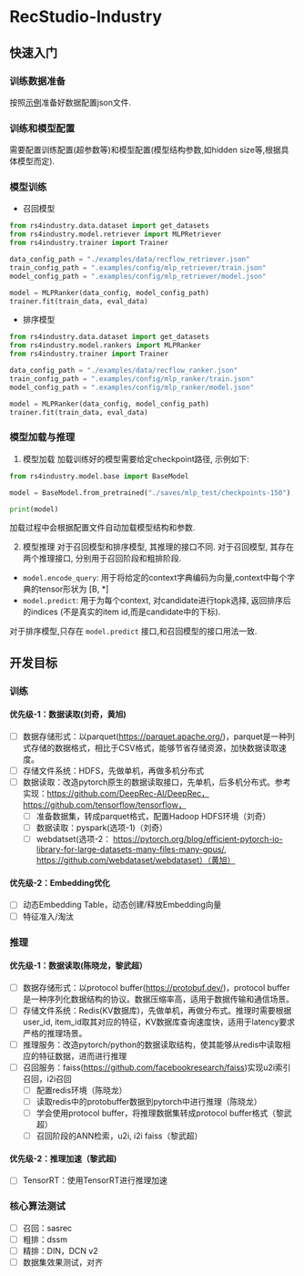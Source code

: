 # RecStudio-Industry


## 快速入门

### 训练数据准备
按照[示例](./rs4industry/data/README_zh.md)准备好数据配置json文件.

### 训练和模型配置
需要配置训练配置(超参数等)和模型配置(模型结构参数,如hidden size等,根据具体模型而定).

### 模型训练
- 召回模型

```python
from rs4industry.data.dataset import get_datasets
from rs4industry.model.retriever import MLPRetriever
from rs4industry.trainer import Trainer

data_config_path = "./examples/data/recflow_retriever.json"
train_config_path = ".examples/config/mlp_retriever/train.json"
model_config_path = ".examples/config/mlp_retriever/model.json"

model = MLPRanker(data_config, model_config_path)
trainer.fit(train_data, eval_data)
```


- 排序模型

```python
from rs4industry.data.dataset import get_datasets
from rs4industry.model.rankers import MLPRanker
from rs4industry.trainer import Trainer

data_config_path = "./examples/data/recflow_ranker.json"
train_config_path = ".examples/config/mlp_ranker/train.json"
model_config_path = ".examples/config/mlp_ranker/model.json"

model = MLPRanker(data_config, model_config_path)
trainer.fit(train_data, eval_data)
```

### 模型加载与推理
1. 模型加载
加载训练好的模型需要给定checkpoint路径, 示例如下:

```python
from rs4industry.model.base import BaseModel

model = BaseModel.from_pretrained("./saves/mlp_test/checkpoints-150")

print(model)
```

加载过程中会根据配置文件自动加载模型结构和参数.

2. 模型推理
对于召回模型和排序模型, 其推理的接口不同. 对于召回模型, 其存在两个推理接口, 分别用于召回阶段和粗排阶段.

- `model.encode_query`: 用于将给定的context字典编码为向量,context中每个字典的tensor形状为 [B, *]
- `model.predict`: 用于为每个context, 对candidate进行topk选择, 返回排序后的indices (不是真实的item id,而是candidate中的下标). 

对于排序模型,只存在 `model.predict` 接口,和召回模型的接口用法一致.

## 开发目标
### 训练
#### 优先级-1：数据读取(刘奇，黄旭)
- [ ] 数据存储形式：以parquet(https://parquet.apache.org/)，parquet是一种列式存储的数据格式，相比于CSV格式，能够节省存储资源，加快数据读取速度。
- [ ] 存储文件系统：HDFS，先做单机，再做多机分布式
- [ ] 数据读取：改造pytorch原生的数据读取接口，先单机，后多机分布式。参考实现：https://github.com/DeepRec-AI/DeepRec，https://github.com/tensorflow/tensorflow，
	- [ ] 准备数据集，转成parquet格式，配置Hadoop HDFS环境（刘奇）
	- [ ] 数据读取：pyspark(选项-1)（刘奇）
	- [ ] webdatset(选项-2： https://pytorch.org/blog/efficient-pytorch-io-library-for-large-datasets-many-files-many-gpus/, https://github.com/webdataset/webdataset）（黄旭）

#### 优先级-2：Embedding优化
- [ ] 动态Embedding Table，动态创建/释放Embedding向量
- [ ] 特征准入/淘汰

### 推理
#### 优先级-1：数据读取(陈晓龙，黎武超）
- [ ] 数据存储形式：以protocol buffer(https://protobuf.dev/)，protocol buffer是一种序列化数据结构的协议。数据压缩率高，适用于数据传输和通信场景。
- [ ] 存储文件系统：Redis(KV数据库)，先做单机，再做分布式。推理时需要根据user_id, item_id取其对应的特征，KV数据库查询速度快，适用于latency要求严格的推理场景。
- [ ] 推理服务：改造pytorch/python的数据读取结构，使其能够从redis中读取相应的特征数据，进而进行推理
- [ ] 召回服务：faiss(https://github.com/facebookresearch/faiss)实现u2i索引召回，i2i召回
	- [ ] 配置redis环境（陈晓龙）
	- [ ] 读取redis中的protobuffer数据到pytorch中进行推理（陈晓龙）
	- [ ] 学会使用protocol buffer，将推理数据集转成protocol buffer格式（黎武超）
	- [ ] 召回阶段的ANN检索，u2i, i2i faiss（黎武超）
#### 优先级-2：推理加速（黎武超)
- [ ] TensorRT：使用TensorRT进行推理加速

### 核心算法测试
- [ ] 召回：sasrec
- [ ] 粗排：dssm
- [ ] 精排：DIN，DCN v2
- [ ] 数据集效果测试，对齐
